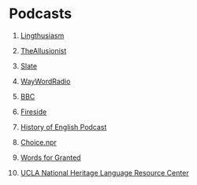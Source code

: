 # Podcasts


1) [Lingthusiasm](https://lingthusiasm.com/)

2) [TheAllusionist](https://www.theallusionist.org/)

3) [Slate](https://slate.com/gdpr?redirect_uri=%2Farticles%2Fpodcasts%2Flexicon_valley.html%3Fvia%3Dgdpr-consent&redirect_host=http%3A%2F%2Fwww.slate.com)

4) [WayWordRadio](https://www.waywordradio.org/)

5) [BBC](https://www.bbc.co.uk/programmes/b006qtnz)

6) [Fireside](https://fireside.fm/)

7) [History of English Podcast](https://historyofenglishpodcast.com/)

8) [Choice.npr](https://choice.npr.org/index.html?origin=https://www.npr.org/podcasts/381444240/pri-s-the-world-the-world-in-words?t=1534599426607)

9) [Words for Granted](https://www.wordsforgranted.com/)

10) [UCLA National Heritage Language Resource Center](https://nhlrc.ucla.edu/nhlrc/learning#podcasts)

